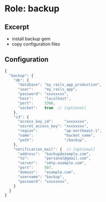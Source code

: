Role: backup
============

Excerpt
-------

- install backup gem
- copy configuration files


Configuration
-------------

```javascript
{
  "backup": {
    "db": {
      "database": "my_rails_app_production",
      "user":     "my_rails_app",
      "password": "xxxxxxxx",
      "host":     "localhost",
      "port":     3306,
      "socket":   true  // [optional]
    },
    "s3": {
      "access_key_id":     "xxxxxxxx",
      "secret_access_key": "xxxxxxxx",
      "region":            "ap-northeast-1",
      "name":              "bucket_name",
      "path":              "/backup",
    },
    "notification_mail": {  // [optional]
      "address":  "backup@example.com",
      "to":       "personal@gmail.com",
      "server":   "smtp.example.com",
      "port":     587,
      "domain":   "example.com",
      "username": "backup",
      "password": "xxxxxxxx",
    }
  }
}
```

